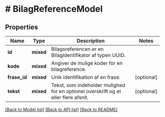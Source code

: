 # # BilagReferenceModel

## Properties

Name | Type | Description | Notes
------------ | ------------- | ------------- | -------------
**id** | **mixed** | Bilagsreferencen er en BilagIdentifikator af typen UUID. |
**kode** | **mixed** | Angiver de mulige koder for en bilagreference. |
**frase_id** | **mixed** | Unik identifikation af en frase. | [optional]
**tekst** | **mixed** | Tekst, som indeholder mulighed for en optionel overskrift og et eller flere afsnit. | [optional]

[[Back to Model list]](../../README.md#models) [[Back to API list]](../../README.md#endpoints) [[Back to README]](../../README.md)
